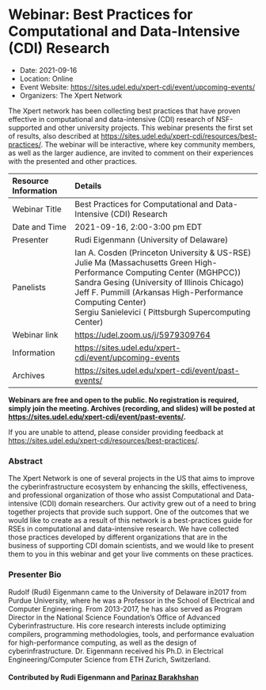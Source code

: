# Webinar: Best Practices for Computational and Data-Intensive (CDI) Research

*	Date: 2021-09-16
*	Location: Online 
*	Event Website: https://sites.udel.edu/xpert-cdi/event/upcoming-events/
* Organizers: The Xpert Network

The Xpert network has been collecting best practices that have proven effective in computational and data-intensive (CDI) research of NSF-supported and other university projects.
This webinar presents the first set of results, also described at  https://sites.udel.edu/xpert-cdi/resources/best-practices/. The webinar will be interactive, where key community members, as well as the larger audience, are invited to comment on their experiences with the presented and other practices.
	

| Resource Information  | Details
| :------------ | :------------ 
| Webinar Title  | Best Practices for Computational and Data-Intensive (CDI) Research 
| Date and Time | 2021-09-16, 2:00-3:00 pm EDT
| Presenter | Rudi Eigenmann (University of Delaware)
| Panelists | Ian A. Cosden (Princeton University & US-RSE)<br>Julie Ma (Massachusetts Green High-Performance Computing Center (MGHPCC))<br>Sandra Gesing (University of Illinois Chicago)<br>Jeff F. Pummill (Arkansas High-Performance Computing Center)<br>Sergiu Sanielevici ( Pittsburgh Supercomputing Center)
| Webinar link | https://udel.zoom.us/j/5979309764
| Information | https://sites.udel.edu/xpert-cdi/event/upcoming-events
| Archives | https://sites.udel.edu/xpert-cdi/event/past-events/

**Webinars are free and open to the public. No registration is required, simply join the meeting. Archives (recording, and slides) will be posted at https://sites.udel.edu/xpert-cdi/event/past-events/.**

If you are unable to attend, please consider providing feedback at  https://sites.udel.edu/xpert-cdi/resources/best-practices/.

### Abstract
The Xpert Network is one of several projects in the US that aims to improve the cyberinfrastructure ecosystem by enhancing the skills, effectiveness, and professional organization of those who assist Computational and Data-intensive (CDI) domain researchers. Our activity grew out of a need to bring together projects that provide such support. One of the outcomes that we would like to create as a result of this network is a best-practices guide for RSEs in computational and data-intensive research. We have collected those practices developed by different organizations that are in the business of supporting CDI domain scientists, and we would like to present them to you in this webinar and get your live comments on these practices.

### Presenter Bio
Rudolf (Rudi) Eigenmann came to the University of Delaware in2017 from Purdue University, where he was a Professor in the School of Electrical and Computer Engineering. From 2013-2017, he has also served as Program Director in the National Science Foundation’s Office of Advanced Cyberinfrastructure. His core research interests include optimizing compilers, programming methodologies, tools, and performance evaluation for high-performance computing, as well as the design of cyberinfrastructure. Dr. Eigenmann received his Ph.D. in Electrical Engineering/Computer Science from ETH Zurich, Switzerland.

#### Contributed by Rudi Eigenmann and [Parinaz Barakhshan](https://github.com/parinaz2015)

<!---
Publish: preview
Categories: skills
Topics: online learning
Level: 2
Prerequisites: default
Aggregate: none
--->
